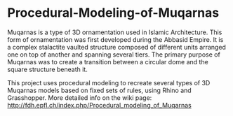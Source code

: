 # Procedural-Modeling-of-Muqarnas
Muqarnas is a type of 3D ornamentation used in Islamic Architecture. This form of ornamentation was first developed during the Abbasid Empire. It is a complex stalactite vaulted structure composed of different units arranged one on top of another and spanning several tiers. The primary purpose of Muqarnas was to create a transition between a circular dome and the square structure beneath it.

This project uses procedural modeling to recreate several types of 3D Muqarnas models based on fixed sets of rules, using Rhino and Grasshopper.
More detailed info on the wiki page: http://fdh.epfl.ch/index.php/Procedural_modeling_of_Muqarnas
